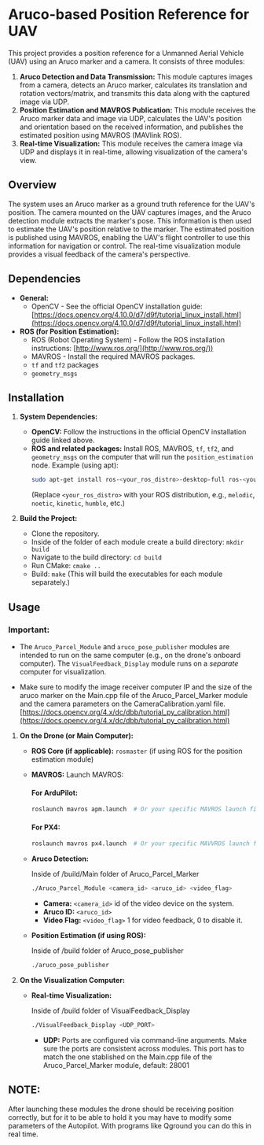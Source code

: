 # Aruco-based Position Reference for UAV

This project provides a position reference for a Unmanned Aerial Vehicle (UAV) using an Aruco marker and a camera. It consists of three modules:

1. **Aruco Detection and Data Transmission:** This module captures images from a camera, detects an Aruco marker, calculates its translation and rotation vectors/matrix, and transmits this data along with the captured image via UDP.
2. **Position Estimation and MAVROS Publication:** This module receives the Aruco marker data and image via UDP, calculates the UAV's position and orientation based on the received information, and publishes the estimated position using MAVROS (MAVlink ROS).
3. **Real-time Visualization:** This module receives the camera image via UDP and displays it in real-time, allowing visualization of the camera's view.

## Overview

The system uses an Aruco marker as a ground truth reference for the UAV's position.  The camera mounted on the UAV captures images, and the Aruco detection module extracts the marker's pose.  This information is then used to estimate the UAV's position relative to the marker.  The estimated position is published using MAVROS, enabling the UAV's flight controller to use this information for navigation or control.  The real-time visualization module provides a visual feedback of the camera's perspective.

## Dependencies

* **General:**
    * OpenCV - See the official OpenCV installation guide: [https://docs.opencv.org/4.10.0/d7/d9f/tutorial_linux_install.html](https://docs.opencv.org/4.10.0/d7/d9f/tutorial_linux_install.html)
* **ROS (for Position Estimation):**
    * ROS (Robot Operating System) - Follow the ROS installation instructions: [http://www.ros.org/](http://www.ros.org/))
    * MAVROS - Install the required MAVROS packages.
    * `tf` and `tf2` packages
    * `geometry_msgs`


## Installation

1. **System Dependencies:**
    * **OpenCV:** Follow the instructions in the official OpenCV installation guide linked above.  
    * **ROS and related packages:** Install ROS, MAVROS, `tf`, `tf2`, and `geometry_msgs` on the computer that will run the `position_estimation` node. Example (using apt):
        ```bash
        sudo apt-get install ros-<your_ros_distro>-desktop-full ros-<your_ros_distro>-mavros ros-<your_ros_distro>-mavros-extras ros-<your_ros_distro>-tf ros-<your_ros_distro>-tf2-ros ros-<your_ros_distro>-geometry-msgs
        ```
        (Replace `<your_ros_distro>` with your ROS distribution, e.g., `melodic`, `noetic`, `kinetic`, `humble`, etc.)

2. **Build the Project:**
    * Clone the repository.
    * Inside of the folder of each module create a build directory: `mkdir build`
    * Navigate to the build directory: `cd build`
    * Run CMake: `cmake ..`
    * Build: `make`  (This will build the executables for each module separately.)

## Usage

### Important: 

* The `Aruco_Parcel_Module` and `aruco_pose_publisher` modules are intended to run on the same computer (e.g., on the drone's onboard computer). The `VisualFeedback_Display` module runs on a *separate* computer for visualization.

* Make sure to modify the image receiver computer IP and the size of the aruco marker on the Main.cpp file of the Aruco_Parcel_Marker module and the camera parameters on the CameraCalibration.yaml file. [https://docs.opencv.org/4.x/dc/dbb/tutorial_py_calibration.html](https://docs.opencv.org/4.x/dc/dbb/tutorial_py_calibration.html)

1. **On the Drone (or Main Computer):**
    * **ROS Core (if applicable):** `rosmaster` (if using ROS for the position estimation module)
    * **MAVROS:** Launch MAVROS:
        
        #### For ArduPilot:
        ```bash
        roslaunch mavros apm.launch  # Or your specific MAVROS launch file
        ```
        #### For PX4:
        ```bash
        roslaunch mavros px4.launch  # Or your specific MAVVROS launch file
        ```
    * **Aruco Detection:**
      
        Inside of /build/Main folder of Aruco_Parcel_Marker
        ```bash
        ./Aruco_Parcel_Module <camera_id> <aruco_id> <video_flag>
        ```
        * **Camera:** `<camera_id>` id of the video device on the system.
        * **Aruco ID:** `<aruco_id>`
        * **Video Flag:** `<video_flag>` 1 for video feedback, 0 to disable it.
    * **Position Estimation (if using ROS):**
      
        Inside of /build folder of Aruco_pose_publisher
        ```bash
        ./aruco_pose_publisher
        ```

2. **On the Visualization Computer:**
    * **Real-time Visualization:**

        Inside of /build folder of VisualFeedback_Display
        ```bash
        ./VisualFeedback_Display <UDP_PORT>
        ```
        * **UDP:**  Ports are configured via command-line arguments. Make sure the ports are consistent across modules. This port has to match the one stablished on the Main.cpp file of the Aruco_Parcel_Marker module, default: 28001
## NOTE:
After launching these modules the drone should be receiving position correctly, but for it to be able to hold it you may have to modify some parameters of the Autopilot. With programs like Qground you can do this in real time.
